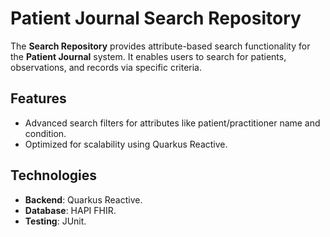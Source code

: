 # Patient Journal Search Repository

The **Search Repository** provides attribute-based search functionality for the **Patient Journal** system. It enables users to search for patients, observations, and records via specific criteria.

## Features
- Advanced search filters for attributes like patient/practitioner name and condition.
- Optimized for scalability using Quarkus Reactive.

## Technologies
- **Backend**: Quarkus Reactive.
- **Database**: HAPI FHIR.
- **Testing**: JUnit.
